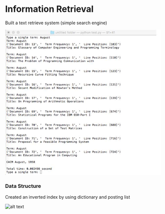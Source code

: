 # Information Retrieval

Built a text retrieve system (simple search engine)

![alt text](https://github.com/wing9413/Python_InformationRetrieval/blob/master/Pictures/result.png)


### Data Structure

Created an inverted index by using dictionary and posting list

![alt text](http://slideplayer.com/slide/7827099/25/images/4/What+is+inverted+index+Posting+List.+One+posting.+Opposed+to+forward+index,+store+the+list+of+documents+per+each+word.jpg)

